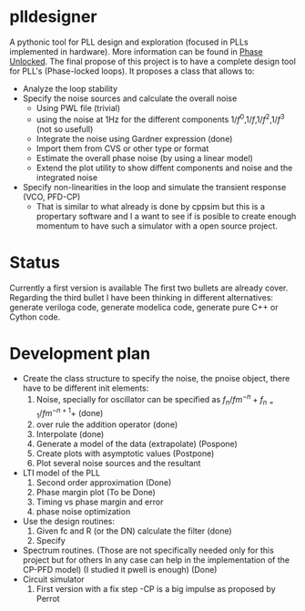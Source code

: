 plldesigner
===========


A pythonic tool for PLL design and exploration (focused in PLLs implemented in hardware). More information can be found in [Phase Unlocked](http://jfosorio.github.io/). The final propose of this project is to have a complete design tool for PLL's (Phase-locked loops). It proposes a class that allows to:
* Analyze the loop stability 
* Specify the noise sources and calculate the overall noise
  - Using PWL file (trivial)
  - using the noise at 1Hz for the different components $1/f^0$,$1/f$,$1/f^2$,$1/f^3$ (not so usefull)
  - Integrate the noise using Gardner expression (done)
  - Import them from CVS or other type or format
  - Estimate the overall phase noise (by using a linear model)
  - Extend the plot utility to show diffent components and noise and the integrated noise
* Specify non-linearities in the loop and simulate the transient response (VCO, PFD-CP)
  - That is similar to what already is done by cppsim but this is a propertary software and I a want to see if is posible to create enough momentum to have such a simulator with a open source project.
  
Status
======

Currently a first version is available The first two bullets are already cover. Regarding the third bullet I have been thinking in different alternatives: generate veriloga code, generate modelica code, generate pure C++ or Cython code.


Development plan
================


* Create the class structure to specify the noise,  the pnoise object, there have to be different init elements:
  1. Noise, specially for oscillator can be specified as $f_n/fm^{-n}+f_{n=1}/fm^{-n+1}+$ (done)
  2. over rule the addition operator (done)
  3. Interpolate (done)
  4. Generate a model of the data (extrapolate) (Pospone)
  5. Create plots with asymptotic values (Postpone)
  6. Plot several noise sources and the resultant 
* LTI model of the PLL
  1. Second order approximation (Done)
  2. Phase margin plot (To be Done)
  2. Timing vs phase  margin and error
  3. phase noise optimization 
* Use the design routines:
  1. Given fc and R (or the DN)  calculate the filter (done)
  2. Specify 
* Spectrum routines. (Those are not specifically needed only for this project but for others In any case can help in the implementation of the CP-PFD model) (I studied it
  pwell is enough) (Done)
* Circuit simulator
  1. First version with a fix step
     -CP is a big impulse as proposed by Perrot




